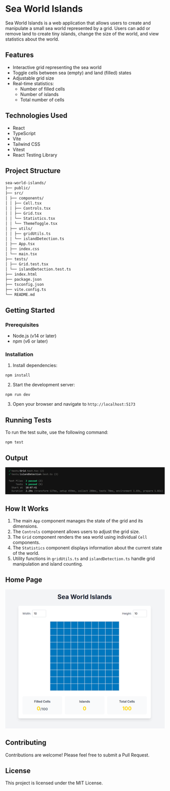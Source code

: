 # Sea World Islands

Sea World Islands is a web application that allows users to create and manipulate a small sea world represented by a grid. Users can add or remove land to create tiny islands, change the size of the world, and view statistics about the world.

## Features

- Interactive grid representing the sea world
- Toggle cells between sea (empty) and land (filled) states
- Adjustable grid size
- Real-time statistics:
  - Number of filled cells
  - Number of islands
  - Total number of cells

## Technologies Used

- React
- TypeScript
- Vite
- Tailwind CSS
- Vitest
- React Testing Library

## Project Structure

```
sea-world-islands/
├── public/
├── src/
│ ├── components/
│ │ ├── Cell.tsx
│ │ ├── Controls.tsx
│ │ ├── Grid.tsx
│ │ └── Statistics.tsx
│ │ └── ThemeToggle.tsx
│ ├── utils/
│ │ ├── gridUtils.ts
│ │ └── islandDetection.ts
│ ├── App.tsx
│ ├── index.css
│ └── main.tsx
├── tests/
│ ├── Grid.test.tsx
│ └── islandDetection.test.ts
├── index.html
├── package.json
├── tsconfig.json
├── vite.config.ts
└── README.md
```

## Getting Started

### Prerequisites

- Node.js (v14 or later)
- npm (v6 or later)

### Installation

1. Install dependencies:

```
npm install
```

2. Start the development server:

```
npm run dev
```

3. Open your browser and navigate to `http://localhost:5173`

## Running Tests

To run the test suite, use the following command:

```
npm test
```

## Output

<img src="./public/Test.png" alt="output of npm test" />

## How It Works

1. The main `App` component manages the state of the grid and its dimensions.
2. The `Controls` component allows users to adjust the grid size.
3. The `Grid` component renders the sea world using individual `Cell` components.
4. The `Statistics` component displays information about the current state of the world.
5. Utility functions in `gridUtils.ts` and `islandDetection.ts` handle grid manipulation and island counting.


## Home Page

<img src="./public/HomePage.png" alt="output of npm test" />

## Contributing

Contributions are welcome! Please feel free to submit a Pull Request.

## License

This project is licensed under the MIT License.
